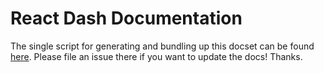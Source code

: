 # React Dash Documentation

The single script for generating and bundling up this docset can be found [here](https://github.com/chenglou/react-dash). Please file an issue there if you want to update the docs! Thanks.
